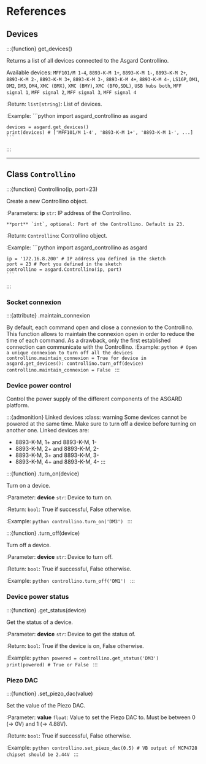 # References

## Devices

:::{function} get_devices()

Returns a list of all devices connected to the Asgard Controllino.

Available devices:
`MFF101/M 1-4`, `8893-K-M 1+`, `8893-K-M 1-`, `8893-K-M 2+`, `8893-K-M 2-`, `8893-K-M 3+`, `8893-K-M 3-`, `8893-K-M 4+`, `8893-K-M 4-`, `LS16P`, `DM1`, `DM2`, `DM3`, `DM4`, `XMC (BMX)`, `XMC (BMY)`, `XMC (BFO,SDL)`, `USB hubs both`, `MFF signal 1`, `MFF signal 2`, `MFF signal 3`, `MFF signal 4`

:Return:
    `list[string]`: List of devices.

:Example:
    ```python
    import asgard_controllino as asgard

    devices = asgard.get_devices()
    print(devices) # ['MFF101/M 1-4', '8893-K-M 1+', '8893-K-M 1-', ...]
    ```
:::

---

## Class `Controllino`

:::{function} Controllino(ip, port=23)

Create a new Controllino object.

:Parameters:
    **ip** `str`: IP address of the Controllino.
    
    **port** `int`, optional: Port of the Controllino. Default is 23.

:Return:
    `Controllino`: Controllino object.

:Example:
    ```python
    import asgard_controllino as asgard

    ip = '172.16.8.200' # IP address you defined in the sketch
    port = 23 # Port you defined in the sketch
    controllino = asgard.Controllino(ip, port)
    ```
:::

### Socket connexion

:::{attribute} .maintain_connexion

By default, each command open and close a connexion to the Controllino. This function allows to maintain the connexion open in order to reduce the time of each command. As a drawback, only the first established connection can communicate with the Controllino.
:Example:
    ```python
    # Open a unique connexion to turn off all the devices
    controllino.maintain_connexion = True
    for device in asgard.get_devices():
        controllino.turn_off(device)
    controllino.maintain_connexion = False
    ```
:::

### Device power control

Control the power supply of the different components of the ASGARD platform.

:::{admonition} Linked devices
:class: warning
Some devices cannot be powered at the same time. Make sure to turn off a device before turning on another one. Linked devices are:
- 8893-K-M, 1+ and 8893-K-M, 1-
- 8893-K-M, 2+ and 8893-K-M, 2-
- 8893-K-M, 3+ and 8893-K-M, 3-
- 8893-K-M, 4+ and 8893-K-M, 4-
:::

:::{function} .turn_on(device)

Turn on a device.

:Parameter:
    **device** `str`: Device to turn on.

:Return:
    `bool`: True if successful, False otherwise.

:Example:
    ```python
    controllino.turn_on('DM3')
    ```
:::



:::{function} .turn_off(device)

Turn off a device.  

:Parameter:
    **device** `str`: Device to turn off.

:Return:
    `bool`: True if successful, False otherwise.

:Example:
    ```python
    controllino.turn_off('DM1')
    ```
:::

### Device power status

:::{function} .get_status(device)

Get the status of a device.

:Parameter:
    **device** `str`: Device to get the status of.

:Return:
    `bool`: True if the device is on, False otherwise.

:Example:
    ```python
    powered = controllino.get_status('DM3')
    print(powered) # True or False
    ```
:::

### Piezo DAC

:::{function} .set_piezo_dac(value)

Set the value of the Piezo DAC.

:Parameter:
    **value** `float`: Value to set the Piezo DAC to. Must be between 0 (-> 0V) and 1 (-> 4.88V).

:Return:
    `bool`: True if successful, False otherwise.

:Example:
    ```python
    controllino.set_piezo_dac(0.5) # VB output of MCP4728 chipset should be 2.44V
    ```
:::